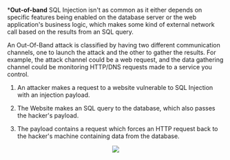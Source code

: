 ***Out-of-band** SQL Injection isn't as common as it either depends on specific features being enabled on the database server or the web application's business logic, which makes some kind of external network call based on the results from an SQL query.

An Out-Of-Band attack is classified by having two different communication channels, one to launch the attack and the other to gather the results. For example, the attack channel could be a web request, and the data gathering channel could be monitoring HTTP/DNS requests made to a service you control.

1) An attacker makes a request to a website vulnerable to SQL Injection with an injection payload.

2) The Website makes an SQL query to the database, which also passes the hacker's payload.

3) The payload contains a request which forces an HTTP request back to the hacker's machine containing data from the database.


<p align="center">
<img src="https://github.com/4bo4yman/Web-Application-Penetration-Testing/assets/156849852/32e02e63-c45a-438f-9271-e1957f71b551 ">
</p>
